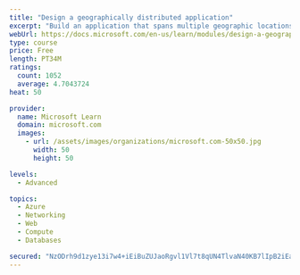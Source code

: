 ```yaml
---
title: "Design a geographically distributed application"
excerpt: "Build an application that spans multiple geographic locations for high availability and resiliency."
webUrl: https://docs.microsoft.com/en-us/learn/modules/design-a-geographically-distributed-application/
type: course
price: Free
length: PT34M
ratings:
  count: 1052
  average: 4.7043724
heat: 50

provider:
  name: Microsoft Learn
  domain: microsoft.com
  images:
    - url: /assets/images/organizations/microsoft.com-50x50.jpg
      width: 50
      height: 50

levels:
  - Advanced

topics:
  - Azure
  - Networking
  - Web
  - Compute
  - Databases

secured: "NzODrh9d1zye13i7w4+iEiBuZUJaoRgvl1Vl7t8qUN4TlvaN40KB7lIpB2iEamKPI9aX+pTmHWf61DIzqrAMSH+szAhggmdwhrIFLeueF+LkMq6/AqvOO+hm1gCGmvCmsC/R+jDd8VAgCY1W3I4Vp6yemeMVvKHCN2hZx2jyd0CLp8wwJ9Uj3P+tc3sBuJrJ82s7AuOQyTcMwcmTKK9orGcxsezATe0wFcmUZ21sRGAE29oV76AQlw1rA412yyIMwO4AUKuDQBMdh4RX85V75uVlgJwu8kyepFVj+63cLFlLxJzXSjmy8gHRBHTHWM3dhuDBOUWq5NNv92UPAcH2ZYotbE3Z+Hld15Pz7GksuvM474NI1jPyLXqs0BGCti+mXI7ZVQbX28e4J/bofINAeX9ghtaHuMAsqauMX9tifRk=;uNk/uMfZONUzXNhFF+YccQ=="
---
```


